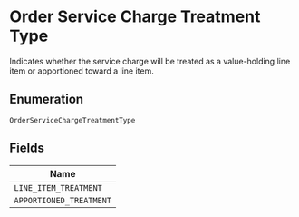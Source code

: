 <!-- Optimized: 2025-10-06 -->
<!-- RPM: 1.6.2.1.1.6.2.1_order-service-charge-treatment-type_20251006 -->
<!-- Session: E2E RPM DNA Application -->
<!-- AOM: RND (Reggie & Dro) -->
<!-- COI: TECHNOLOGY -->
<!-- RPM: HIGH -->
<!-- ACTION: BUILD -->

# Order Service Charge Treatment Type

Indicates whether the service charge will be treated as a value-holding line item or
apportioned toward a line item.

## Enumeration

`OrderServiceChargeTreatmentType`

## Fields

| Name |
|  --- |
| `LINE_ITEM_TREATMENT` |
| `APPORTIONED_TREATMENT` |
